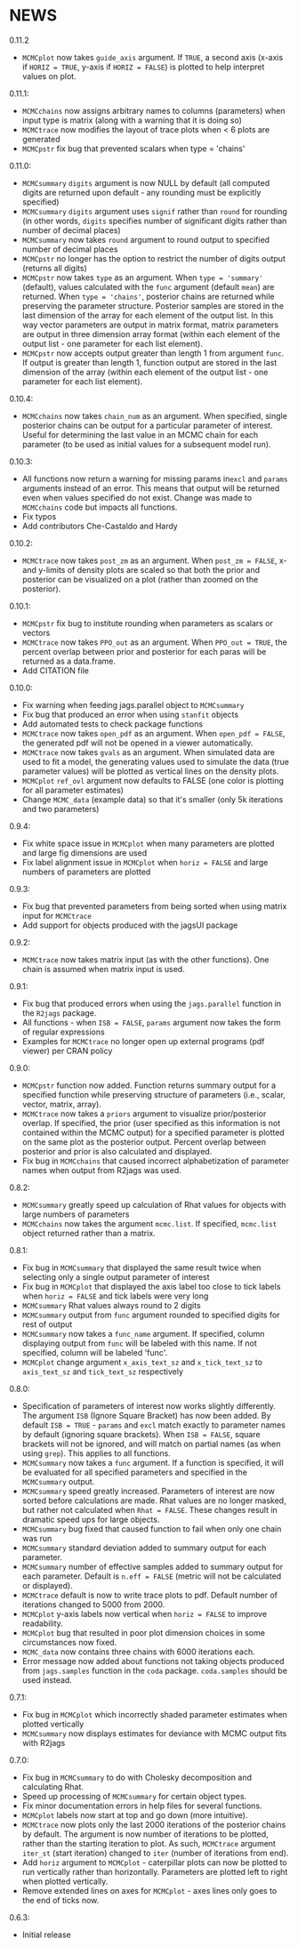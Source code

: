 NEWS
====

0.11.2
- `MCMCplot` now takes `guide_axis` argument. If `TRUE`, a second axis (x-axis if `HORIZ = TRUE`, y-axis if `HORIZ = FALSE`) is plotted to help interpret values on plot.


0.11.1:

- `MCMCchains` now assigns arbitrary names to columns (parameters) when input type is matrix (along with a warning that it is doing so)
- `MCMCtrace` now modifies the layout of trace plots when < 6 plots are generated
- `MCMCpstr` fix bug that prevented scalars when type = 'chains'


0.11.0:

- `MCMCsummary` `digits` argument is now NULL by default (all computed digits are returned upon default - any rounding must be explicitly specified)
- `MCMCsummary` `digits` argument uses `signif` rather than `round` for rounding (in other words, `digits` specifies number of significant digits rather than number of decimal places)
- `MCMCsummary` now takes `round` argument to round output to specified number of decimal places
- `MCMCpstr` no longer has the option to restrict the number of digits output (returns all digits)
- `MCMCpstr` now takes `type` as an argument. When `type = 'summary'` (default), values calculated with the `func` argument (default `mean`) are returned. When `type = 'chains'`, posterior chains are returned while preserving the parameter structure. Posterior samples are stored in the last dimension of the array for each element of the output list. In this way vector parameters are output in matrix format, matrix parameters are output in three dimension array format (within each element of the output list - one parameter for each list element).
- `MCMCpstr` now accepts output greater than length 1 from argument `func`. If output is greater than length 1, function output are stored in the last dimension of the array (within each element of the output list - one parameter for each list element).


0.10.4:

- `MCMCchains` now takes `chain_num` as an argument. When specified, single posterior chains can be output for a particular parameter of interest. Useful for determining the last value in an MCMC chain for each parameter (to be used as initial values for a subsequent model run).


0.10.3:

- All functions now return a warning for missing params in`excl` and `params` arguments instead of an error. This means that output will be returned even when values specified do not exist. Change was made to `MCMCchains` code but impacts all functions.
- Fix typos
- Add contributors Che-Castaldo and Hardy


0.10.2:

- `MCMCtrace` now takes `post_zm` as an argument. When `post_zm = FALSE`, x- and y-limits of density plots are scaled so that both the prior and posterior can be visualized on a plot (rather than zoomed on the posterior).


0.10.1:

- `MCMCpstr` fix bug to institute rounding when parameters as scalars or vectors
- `MCMCtrace` now takes `PPO_out` as an argument. When `PPO_out = TRUE`, the percent overlap between prior and posterior for each paras will be returned as a data.frame.
- Add CITATION file


0.10.0:

- Fix warning when feeding jags.parallel object to `MCMCsummary`
- Fix bug that produced an error when using `stanfit` objects
- Add automated tests to check package functions
- `MCMCtrace` now takes `open_pdf` as an argument. When `open_pdf = FALSE`, the generated pdf will not be opened in a viewer automatically.
- `MCMCtrace` now takes `gvals` as an argument. When simulated data are used to fit a model, the generating values used to simulate the data (true parameter values) will be plotted as vertical lines on the density plots.
- `MCMCplot` `ref_ovl` argument now defaults to FALSE (one color is plotting for all parameter estimates)
- Change `MCMC_data` (example data) so that it's smaller (only 5k iterations and two parameters)


0.9.4:

- Fix white space issue in `MCMCplot` when many parameters are plotted and large fig dimensions are used
- Fix label alignment issue in `MCMCplot` when `horiz = FALSE` and large numbers of parameters are plotted


0.9.3:

- Fix bug that prevented parameters from being sorted when using matrix input for `MCMCtrace`
- Add support for objects produced with the jagsUI package


0.9.2:

- `MCMCtrace` now takes matrix input (as with the other functions). One chain is assumed when matrix input is used.


0.9.1:

- Fix bug that produced errors when using the `jags.parallel` function in the `R2jags` package.
- All functions - when `ISB = FALSE`, `params` argument now takes the form of regular expressions
- Examples for `MCMCtrace` no longer open up external programs (pdf viewer) per CRAN policy


0.9.0:

- `MCMCpstr` function now added. Function returns summary output for a specified function while preserving structure of parameters (i.e., scalar, vector, matrix, array).
- `MCMCtrace` now takes a `priors` argument to visualize prior/posterior overlap. If specified, the prior (user specified as this information is not contained within the MCMC output) for a specified parameter is plotted on the same plot as the posterior output. Percent overlap between posterior and prior is also calculated and displayed.
- Fix bug in `MCMCchains` that caused incorrect alphabetization of parameter names when output from R2jags was used.


0.8.2:

- `MCMCsummary` greatly speed up calculation of Rhat values for objects with large numbers of parameters
- `MCMCchains` now takes the argument `mcmc.list`. If specified, `mcmc.list` object returned rather than a matrix.


0.8.1:

- Fix bug in `MCMCsummary` that displayed the same result twice when selecting only a single output parameter of interest
- Fix bug in `MCMCplot` that displayed the axis label too close to tick labels when `horiz = FALSE` and tick labels were very long
- `MCMCsummary` Rhat values always round to 2 digits
- `MCMCsummary` output from `func` argument rounded to specified digits for rest of output
- `MCMCsummary` now takes a `func_name` argument. If specified, column displaying output from `func` will be labeled with this name. If not specified, column will be labeled 'func'.
- `MCMCplot` change argument `x_axis_text_sz` and `x_tick_text_sz` to `axis_text_sz` and `tick_text_sz` respectively


0.8.0:

- Specification of parameters of interest now works slightly differently. The argument `ISB` (Ignore Square Bracket) has now been added. By default `ISB = TRUE` - `params` and `excl` match exactly to parameter names by default (ignoring square brackets). When `ISB = FALSE`, square brackets will not be ignored, and will match on partial names (as when using `grep`). This applies to all functions.
- `MCMCsummary` now takes a `func` argument. If a function is specified, it will be evaluated for all specified parameters and specified in the `MCMCsummary` output.
- `MCMCsummary` speed greatly increased. Parameters of interest are now sorted before calculations are made. Rhat values are no longer masked, but rather not calculated when `Rhat = FALSE`. These changes result in dramatic speed ups for large objects.
- `MCMCsummary` bug fixed that caused function to fail when only one chain was run
- `MCMCsummary` standard deviation added to summary output for each parameter.
- `MCMCsummary` number of effective samples added to summary output for each parameter. Default is `n.eff = FALSE` (metric will not be calculated or displayed).
- `MCMCtrace` default is now to write trace plots to pdf. Default number of iterations changed to 5000 from 2000.
- `MCMCplot` y-axis labels now vertical when `horiz = FALSE` to improve readability.
- `MCMCplot` bug that resulted in poor plot dimension choices in some circumstances now fixed.
- `MCMC_data` now contains three chains with 6000 iterations each.
- Error message now added about functions not taking objects produced from `jags.samples` function in the `coda` package. `coda.samples` should be used instead.


0.7.1:

- Fix bug in `MCMCplot` which incorrectly shaded parameter estimates when plotted vertically
- `MCMCsummary` now displays estimates for deviance with MCMC output fits with R2jags


0.7.0:

- Fix bug in `MCMCsummary` to do with Cholesky decomposition and calculating Rhat.
- Speed up processing of `MCMCsummary` for certain object types.
- Fix minor documentation errors in help files for several functions.
- `MCMCplot` labels now start at top and go down (more intuitive).
- `MCMCtrace` now plots only the last 2000 iterations of the posterior chains by default. The argument is now number of iterations to be plotted, rather than the starting iteration to plot. As such, `MCMCtrace` argument `iter_st` (start iteration) changed to `iter` (number of iterations from end).
- Add `horiz` argument to `MCMCplot` - caterpillar plots can now be plotted to run vertically rather than horizontally. Parameters are plotted left to right when plotted vertically.
- Remove extended lines on axes for `MCMCplot` - axes lines only goes to the end of ticks now.


0.6.3:

- Initial release
